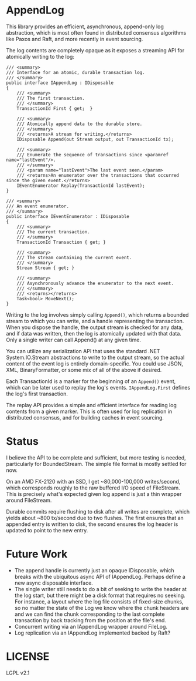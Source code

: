 # AppendLog

This library provides an efficient, asynchronous, append-only log abstraction,
which is most often found in distributed consensus algorithms like Paxos and Raft,
and more recently in event sourcing.

The log contents are completely opaque as it exposes a streaming API for atomically
writing to the log:

    /// <summary>
    /// Interface for an atomic, durable transaction log.
    /// </summary>
    public interface IAppendLog : IDisposable
    {
        /// <summary>
        /// The first transaction.
        /// </summary>
        TransactionId First { get;  }

        /// <summary>
        /// Atomically append data to the durable store.
        /// </summary>
        /// <returns>A stream for writing.</returns>
        IDisposable Append(out Stream output, out TransactionId tx);

        /// <summary>
        /// Enumerate the sequence of transactions since <paramref name="lastEvent"/>.
        /// </summary>
        /// <param name="lastEvent">The last event seen.</param>
        /// <returns>An enumerator over the transactions that occurred since the given event.</returns>
        IEventEnumerator Replay(TransactionId lastEvent);
    }

    /// <summary>
    /// An event enumerator.
    /// </summary>
    public interface IEventEnumerator : IDisposable
    {
        /// <summary>
        /// The current transaction.
        /// </summary>
        TransactionId Transaction { get; }

        /// <summary>
        /// The stream containing the current event.
        /// </summary>
        Stream Stream { get; }

        /// <summary>
        /// Asynchronously advance the enumerator to the next event.
        /// </summary>
        /// <returns></returns>
        Task<bool> MoveNext();
    }

Writing to the log involves simply calling `Append()`, which returns
a bounded stream to which you can write, and a handle representing the
transaction. When you dispose the handle, the output stream is checked
for any data, and if data was written, then the log is atomically
updated with that data. Only a single writer can call Append() at any
given time.

You can utilize any serialization API that uses the standard .NET
System.IO.Stream abstractions to write to the output stream, so the
actual content of the event log is entirely domain-specific. You
could use JSON, XML, BinaryFormatter, or some mix of all of the above
if desired.

Each TransactionId is a marker for the beginning of an `Append()`
event, which can be later used to replay the log's events.
`IAppendLog.First` defines the log's first transaction.

The replay API provides a simple and efficient interface for reading
log contents from a given marker. This is often used for log
replication in distributed consensus, and for building caches in
event sourcing.

# Status

I believe the API to be complete and sufficient, but more testing is
needed, particularly for BoundedStream. The simple file format is mostly
settled for now.

On an AMD FX-2120 with an SSD, I get ~80,000-100,000 writes/second,
which corresponds roughly to the raw buffered I/O speed of FileStream.
This is precisely what's expected given log append is just a thin
wrapper around FileStream.

Durable commits require flushing to disk after all writes are
complete, which yields about ~800 tx/second due to two flushes. The
first ensures that an appended entry is written to disk, the second
ensures the log header is updated to point to the new entry.

# Future Work

 * The append handle is currently just an opaque IDisposable, which
   breaks with the ubiquitous async API of IAppendLog. Perhaps define
   a new async disposable interface.
 * The single writer still needs to do a bit of seeking to write the
   header at the log start, but there might be a disk format that
   requires no seeking. For instance, a layout where the log file
   consists of fixed-size chunks, so no matter the state of the Log
   we know where the chunk headers are and we can find the chunk
   corresponding to the last complete transaction by back tracking
   from the position at the file's end.
 * Concurrent writing via an IAppendLog wrapper around FileLog.
 * Log replication via an IAppendLog implemented backed by Raft?

# LICENSE

LGPL v2.1